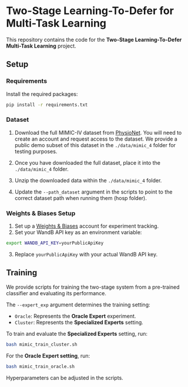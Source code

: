 
# Two-Stage Learning-To-Defer for Multi-Task Learning

This repository contains the code for the **Two-Stage Learning-To-Defer Multi-Task Learning** project.

## Setup

### Requirements

Install the required packages:

```bash
pip install -r requirements.txt
```

### Dataset

1. Download the full MIMIC-IV dataset from [PhysioNet](https://physionet.org/content/mimiciv/3.0/). You will need to create an account and request access to the dataset. 
We provide a public demo subset of this dataset in the `./data/mimic_4` folder for testing purposes.

2. Once you have downloaded the full dataset, place it into the `./data/mimic_4` folder.
3. Unzip the downloaded data within the `./data/mimic_4` folder.
4. Update the `--path_dataset` argument in the scripts to point to the correct dataset path when running them (hosp folder).

### Weights & Biases Setup

1. Set up a [Weights & Biases](https://wandb.ai/) account for experiment tracking.
2. Set your WandB API key as an environment variable:
```bash
export WANDB_API_KEY=yourPublicApiKey
```
3. Replace `yourPublicApiKey` with your actual WandB API key.

## Training

We provide scripts for training the two-stage system from a pre-trained classifier and evaluating its performance.

The `--expert_exp` argument determines the training setting:
- `Oracle`: Represents the **Oracle Expert** experiment.
- `Cluster`: Represents the **Specialized Experts** setting.

To train and evaluate the **Specialized Experts** setting, run:

```bash
bash mimic_train_cluster.sh
```

For the **Oracle Expert setting**, run:

```bash
bash mimic_train_oracle.sh
```

Hyperparameters can be adjusted in the scripts. 